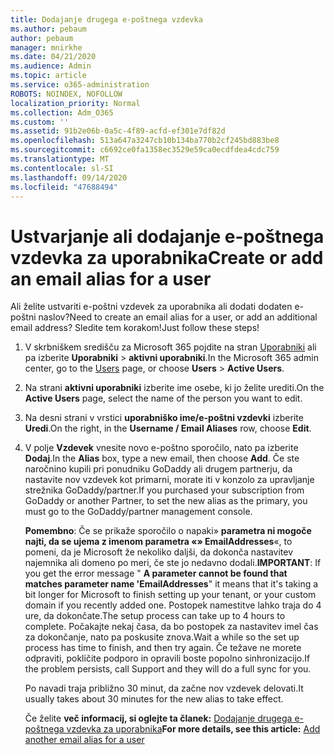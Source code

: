 ```yaml
---
title: Dodajanje drugega e-poštnega vzdevka
ms.author: pebaum
author: pebaum
manager: mnirkhe
ms.date: 04/21/2020
ms.audience: Admin
ms.topic: article
ms.service: o365-administration
ROBOTS: NOINDEX, NOFOLLOW
localization_priority: Normal
ms.collection: Adm_O365
ms.custom: ''
ms.assetid: 91b2e06b-0a5c-4f89-acfd-ef301e7df82d
ms.openlocfilehash: 513a647a3247cb10b134ba770b2cf245bd883be8
ms.sourcegitcommit: c6692ce0fa1358ec3529e59ca0ecdfdea4cdc759
ms.translationtype: MT
ms.contentlocale: sl-SI
ms.lasthandoff: 09/14/2020
ms.locfileid: "47688494"
---
```

# <a name="create-or-add-an-email-alias-for-a-user"></a><span data-ttu-id="a63ba-102">Ustvarjanje ali dodajanje e-poštnega vzdevka za uporabnika</span><span class="sxs-lookup"><span data-stu-id="a63ba-102">Create or add an email alias for a user</span></span>

<span data-ttu-id="a63ba-103">Ali želite ustvariti e-poštni vzdevek za uporabnika ali dodati dodaten e-poštni naslov?</span><span class="sxs-lookup"><span data-stu-id="a63ba-103">Need to create an email alias for a user, or add an additional email address?</span></span> <span data-ttu-id="a63ba-104">Sledite tem korakom!</span><span class="sxs-lookup"><span data-stu-id="a63ba-104">Just follow these steps!</span></span>
  
1. <span data-ttu-id="a63ba-105">V skrbniškem središču za Microsoft 365 pojdite na stran [Uporabniki](https://go.microsoft.com/fwlink/p/?linkid=834822) ali pa izberite **Uporabniki** \> **aktivni uporabniki**.</span><span class="sxs-lookup"><span data-stu-id="a63ba-105">In the Microsoft 365 admin center, go to the [Users](https://go.microsoft.com/fwlink/p/?linkid=834822) page, or choose **Users** \> **Active Users**.</span></span>
    
2. <span data-ttu-id="a63ba-106">Na strani **aktivni uporabniki** izberite ime osebe, ki jo želite urediti.</span><span class="sxs-lookup"><span data-stu-id="a63ba-106">On the **Active Users** page, select the name of the person you want to edit.</span></span> 
    
3. <span data-ttu-id="a63ba-107">Na desni strani v vrstici **uporabniško ime/e-poštni vzdevki** izberite **Uredi**.</span><span class="sxs-lookup"><span data-stu-id="a63ba-107">On the right, in the **Username / Email Aliases** row, choose **Edit**.</span></span>
    
4. <span data-ttu-id="a63ba-108">V polje **Vzdevek** vnesite novo e-poštno sporočilo, nato pa izberite **Dodaj**.</span><span class="sxs-lookup"><span data-stu-id="a63ba-108">In the **Alias** box, type a new email, then choose **Add**.</span></span> <span data-ttu-id="a63ba-109">Če ste naročnino kupili pri ponudniku GoDaddy ali drugem partnerju, da nastavite nov vzdevek kot primarni, morate iti v konzolo za upravljanje strežnika GoDaddy/partner.</span><span class="sxs-lookup"><span data-stu-id="a63ba-109">If you purchased your subscription from GoDaddy or another Partner, to set the new alias as the primary, you must go to the GoDaddy/partner management console.</span></span> 
    
    <span data-ttu-id="a63ba-110">**Pomembno**: Če se prikaže sporočilo o napaki» **parametra ni mogoče najti, da se ujema z imenom parametra «» EmailAddresses**«, to pomeni, da je Microsoft že nekoliko daljši, da dokonča nastavitev najemnika ali domeno po meri, če ste jo nedavno dodali.</span><span class="sxs-lookup"><span data-stu-id="a63ba-110">**IMPORTANT**: If you get the error message " **A parameter cannot be found that matches parameter name 'EmailAddresses**" it means that it's taking a bit longer for Microsoft to finish setting up your tenant, or your custom domain if you recently added one.</span></span> <span data-ttu-id="a63ba-111">Postopek namestitve lahko traja do 4 ure, da dokončate.</span><span class="sxs-lookup"><span data-stu-id="a63ba-111">The setup process can take up to 4 hours to complete.</span></span> <span data-ttu-id="a63ba-112">Počakajte nekaj časa, da bo postopek za nastavitev imel čas za dokončanje, nato pa poskusite znova.</span><span class="sxs-lookup"><span data-stu-id="a63ba-112">Wait a while so the set up process has time to finish, and then try again.</span></span> <span data-ttu-id="a63ba-113">Če težave ne morete odpraviti, pokličite podporo in opravili boste popolno sinhronizacijo.</span><span class="sxs-lookup"><span data-stu-id="a63ba-113">If the problem persists, call Support and they will do a full sync for you.</span></span>
    
    <span data-ttu-id="a63ba-114">Po navadi traja približno 30 minut, da začne nov vzdevek delovati.</span><span class="sxs-lookup"><span data-stu-id="a63ba-114">It usually takes about 30 minutes for the new alias to take effect.</span></span>
    
    <span data-ttu-id="a63ba-115">Če želite **več informacij, si oglejte ta članek:** [Dodajanje drugega e-poštnega vzdevka za uporabnika](https://docs.microsoft.com/microsoft-365/admin/email/add-another-email-alias-for-a-user)</span><span class="sxs-lookup"><span data-stu-id="a63ba-115">**For more details, see this article:** [Add another email alias for a user](https://docs.microsoft.com/microsoft-365/admin/email/add-another-email-alias-for-a-user)</span></span>
    

